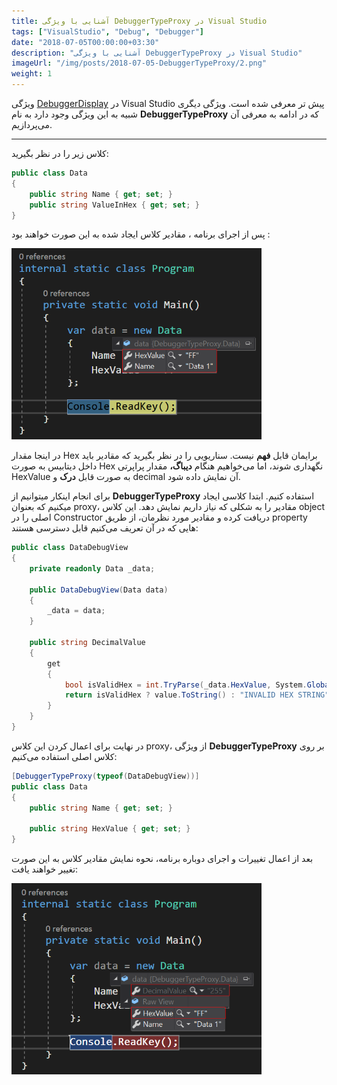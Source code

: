 ```yaml
---
title: آشنایی با ویژگی DebuggerTypeProxy در Visual Studio
tags: ["VisualStudio", "Debug", "Debugger"]
date: "2018-07-05T00:00:00+03:30"
description: "آشنایی با ویژگی DebuggerTypeProxy در Visual Studio"
imageUrl: "/img/posts/2018-07-05-DebuggerTypeProxy/2.png"
weight: 1
---
```


ویژگی [DebuggerDisplay](https://www.dotnettips.info/post/198) در Visual Studio پیش تر معرفی شده است. ویژگی دیگری شبیه به این ویژگی وجود دارد به نام **DebuggerTypeProxy** که در ادامه به معرفی آن می‌پردازیم.

----------

کلاس زیر را در نظر بگیرید:

```csharp
public class Data
{
    public string Name { get; set; }
    public string ValueInHex { get; set; }
}
```

پس از اجرای برنامه ، مقادیر کلاس ایجاد شده به این صورت خواهند بود :

<img src="/img/posts/2018-07-05-DebuggerTypeProxy/1.png" width="400px" style="margin:auto;">
<br>

در اینجا مقدار Hex برایمان قابل  **فهم** نیست. سناریویی را در نظر بگیرید که مقادیر باید داخل دیتابیس به صورت Hex نگهداری شوند، اما می‌خواهیم هنگام  **دیباگ،** مقدار پراپرتی HexValue به صورت قابل  **درک** و decimal آن نمایش داده شود.

برای انجام اینکار میتوانیم از  **DebuggerTypeProxy** استفاده کنیم. ابتدا کلاسی ایجاد میکنیم که بعنوان proxy، مقادیر را به شکلی که نیاز داریم نمایش دهد. این کلاس object اصلی را در Constructor دریافت کرده و مقادیر مورد نظرمان، از طریق property هایی که در آن تعریف می‌کنیم قابل دسترسی هستند:

```csharp
public class DataDebugView
{
    private readonly Data _data;

    public DataDebugView(Data data)
    {
        _data = data;
    }

    public string DecimalValue
    {
        get
        {
            bool isValidHex = int.TryParse(_data.HexValue, System.Globalization.NumberStyles.HexNumber, null, out var value);
            return isValidHex ? value.ToString() : "INVALID HEX STRING";
        }
    }
}
```

در نهایت برای اعمال کردن این کلاس proxy، از ویژگی  **DebuggerTypeProxy** بر روی کلاس اصلی استفاده می‌کنیم:

```csharp
[DebuggerTypeProxy(typeof(DataDebugView))]
public class Data
{
    public string Name { get; set; }

    public string HexValue { get; set; }
}
```

بعد از اعمال تغییرات و اجرای دوباره برنامه، نحوه نمایش مقادیر کلاس به این صورت تغییر خواهند یافت:

<img src="/img/posts/2018-07-05-DebuggerTypeProxy/2.png" width="400px" style="margin:auto;">